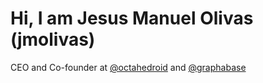 
# Hi, I am Jesus Manuel Olivas (jmolivas)

CEO and Co-founder at [@octahedroid](https://octahedroid.com/) and [@graphabase](https://graphabase.com/)
